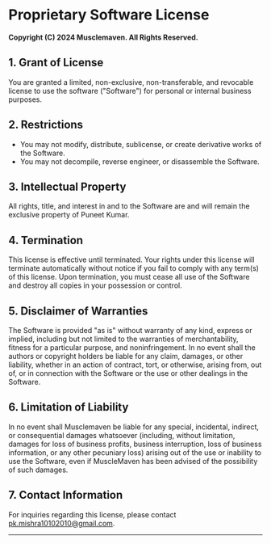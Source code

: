 # Proprietary Software License

**Copyright (C) 2024 Musclemaven. All Rights Reserved.**

## 1. Grant of License
You are granted a limited, non-exclusive, non-transferable, and revocable license to use the software ("Software") for personal or internal business purposes. 

## 2. Restrictions
- You may not modify, distribute, sublicense, or create derivative works of the Software.
- You may not decompile, reverse engineer, or disassemble the Software.

## 3. Intellectual Property
All rights, title, and interest in and to the Software are and will remain the exclusive property of Puneet Kumar.

## 4. Termination
This license is effective until terminated. Your rights under this license will terminate automatically without notice if you fail to comply with any term(s) of this license. Upon termination, you must cease all use of the Software and destroy all copies in your possession or control.

## 5. Disclaimer of Warranties
The Software is provided "as is" without warranty of any kind, express or implied, including but not limited to the warranties of merchantability, fitness for a particular purpose, and noninfringement. In no event shall the authors or copyright holders be liable for any claim, damages, or other liability, whether in an action of contract, tort, or otherwise, arising from, out of, or in connection with the Software or the use or other dealings in the Software.

## 6. Limitation of Liability
In no event shall Musclemaven be liable for any special, incidental, indirect, or consequential damages whatsoever (including, without limitation, damages for loss of business profits, business interruption, loss of business information, or any other pecuniary loss) arising out of the use or inability to use the Software, even if MuscleMaven has been advised of the possibility of such damages.

## 7. Contact Information
For inquiries regarding this license, please contact pk.mishra10102010@gmail.com.

---
